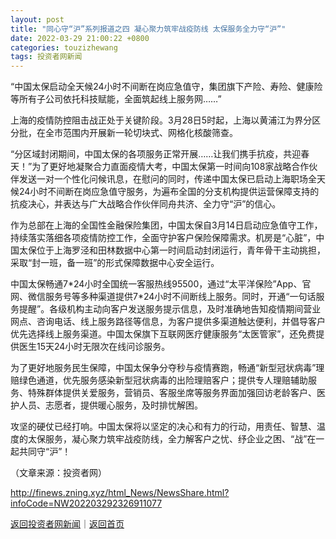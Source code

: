 ```yaml
---
layout: post
title: "同心守“沪”系列报道之四 凝心聚力筑牢战疫防线 太保服务全力守“沪”"
date: 2022-03-29 21:00:22 +0800
categories: touzizhewang
tags: 投资者网新闻
---
```

<p>“中国太保启动全天候24小时不间断在岗应急值守，集团旗下产险、寿险、健康险等所有子公司依托科技赋能，全面筑起线上服务网……”</p>
 <p>上海的疫情防控阻击战正处于关键阶段。3月28日5时起，上海以黄浦江为界分区分批，在全市范围内开展新一轮切块式、网格化核酸筛查。</p>
 <p>“分区域封闭期间，中国太保的各项服务正常开展……让我们携手抗疫，共迎春天！”为了更好地凝聚合力直面疫情大考，中国太保第一时间向108家战略合作伙伴发送一对一个性化问候讯息，在慰问的同时，传递中国太保已启动上海职场全天候24小时不间断在岗应急值守服务，为遍布全国的分支机构提供运营保障支持的抗疫决心，并表达与广大战略合作伙伴同舟共济、全力守“沪”的信心。</p>
 <p>作为总部在上海的全国性金融保险集团，中国太保自3月14日启动应急值守工作，持续落实落细各项疫情防控工作，全面守护客户保险保障需求。机房是“心脏”，中国太保位于上海罗泾和田林数据中心第一时间启动封闭运行，青年骨干主动挑担，采取“封一班，备一班”的形式保障数据中心安全运行。</p>
 <p>中国太保畅通7*24小时全国统一客服热线95500，通过“太平洋保险”App、官网、微信服务号等多种渠道提供7*24小时不间断线上服务。同时，开通“一句话服务提醒”。各级机构主动向客户发送服务提示信息，及时准确地告知疫情期间营业网点、咨询电话、线上服务路径等信息，为客户提供多渠道触达便利，并倡导客户优先选择线上服务渠道。中国太保旗下互联网医疗健康服务“太医管家”，还免费提供医生15天24小时无限次在线问诊服务。</p>
 <p>为了更好地服务民生保障，中国太保争分夺秒与疫情赛跑，畅通“新型冠状病毒”理赔绿色通道，优先服务感染新型冠状病毒的出险理赔客户；提供专人理赔辅助服务、特殊群体提供关爱服务，营销员、客服坐席等服务界面加强回访老龄客户、医护人员、志愿者，提供暖心服务，及时排忧解困。</p>
 <p>攻坚的硬仗已经打响。中国太保将以坚定的决心和有力的行动，用责任、智慧、温度的太保服务，凝心聚力筑牢战疫防线，全力解客户之忧、纾企业之困、“战”在一起共同守“沪”！</p><p class="em_media">（文章来源：投资者网）</p>

<http://finews.zning.xyz/html_News/NewsShare.html?infoCode=NW202203292326911077>

[返回投资者网新闻](//finews.withounder.com/category/touzizhewang.html)｜[返回首页](//finews.withounder.com/)
